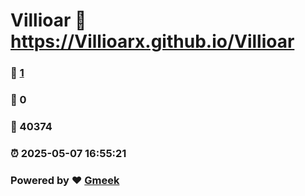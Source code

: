 # Villioar :link: https://Villioarx.github.io/Villioar 
### :page_facing_up: [1](https://Villioarx.github.io/Villioar/tag.html) 
### :speech_balloon: 0 
### :hibiscus: 40374 
### :alarm_clock: 2025-05-07 16:55:21 
### Powered by :heart: [Gmeek](https://github.com/Meekdai/Gmeek)
